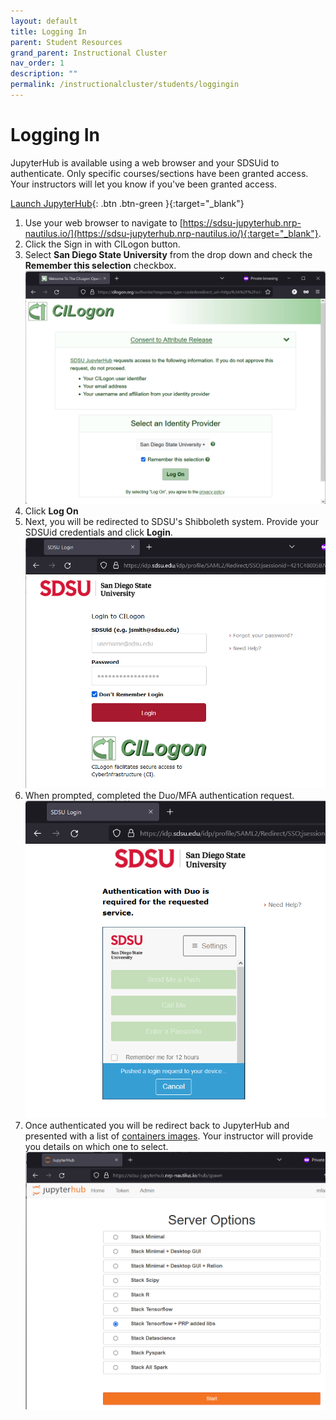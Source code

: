 ```yaml
---
layout: default
title: Logging In
parent: Student Resources
grand_parent: Instructional Cluster
nav_order: 1
description: ""
permalink: /instructionalcluster/students/loggingin
---
```


# Logging In

JupyterHub is available using a web browser and your SDSUid to authenticate. Only specific courses/sections have been granted access. Your instructors will let you know if you've been granted access.

[Launch JupyterHub](https://sdsu-jupyterhub.nrp-nautilus.io/){: .btn .btn-green }{:target="_blank"}

1. Use your web browser to navigate to [https://sdsu-jupyterhub.nrp-nautilus.io/](https://sdsu-jupyterhub.nrp-nautilus.io/){:target="_blank"}.
1. Click the Sign in with CILogon button.
1. Select **San Diego State University** from the drop down and check the **Remember this selection** checkbox.
![CILogon Prompt](/images/instructionalcluster/cilogon.png)
1. Click **Log On**
1. Next, you will be redirected to SDSU's Shibboleth system. Provide your SDSUid credentials and click **Login**.
![Shibboleth Prompt](/images/instructionalcluster/cilogon2.png)
1. When prompted, completed the Duo/MFA authentication request.
![Duo Prompt](/images/instructionalcluster/cilogon3.png)
1. Once authenticated you will be redirect back to JupyterHub and presented with a list of [containers images](/instructionalcluster/images). Your instructor will provide you details on which one to select.
![Container Prompt](/images/instructionalcluster/cilogon4.png)